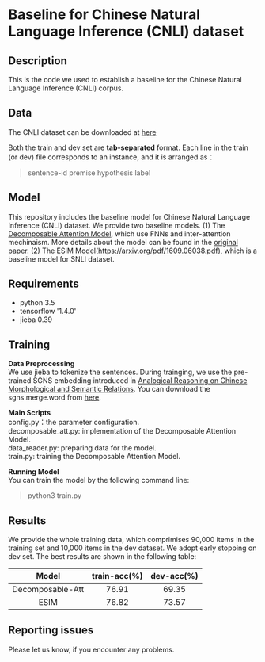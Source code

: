 # Baseline for Chinese Natural Language Inference (CNLI)  dataset

## Description
This is the code we used to establish a baseline for the Chinese Natural Language Inference (CNLI) corpus. 


## Data

The CNLI dataset can be downloaded at [here](https://github.com/blcunlp/CNLI/tree/master/CNLI_Data)

Both the train and dev set are  **tab-separated** format.
Each line in the train (or dev) file corresponds to an instance, and it is arranged as：  
>sentence-id premise   hypothesis  label



## Model

This repository includes the baseline model for Chinese Natural Language Inference (CNLI) dataset. 
We provide two baseline models. 
(1) The [Decomposable Attention Model](https://arxiv.org/pdf/1606.01933.pdf), which use FNNs and inter-attention mechinaism. More details about the model can be found in the [original paper](https://arxiv.org/pdf/1606.01933.pdf). 
(2) The ESIM Model(https://arxiv.org/pdf/1609.06038.pdf), which is a baseline model for SNLI dataset. 

## Requirements
* python 3.5
* tensorflow      '1.4.0'
* jieba 0.39

## Training


**Data Preprocessing**  
We use jieba to tokenize the sentences. During trainging, we use the pre-trained SGNS embedding introduced in [Analogical Reasoning on Chinese Morphological and Semantic Relations](https://arxiv.org/abs/1805.06504).  You can download the sgns.merge.word from [here](https://pan.baidu.com/s/1kwxiPouou6ecxyJdYmnkvw).

**Main Scripts**  
config.py：the parameter configuration.  
decomposable_att.py: implementation of the Decomposable Attention Model.   
data_reader.py: preparing data for the model.    
train.py: training the Decomposable Attention Model. 

**Running Model**  
You can train the model by the following command line: 
> python3 train.py


## Results 
We provide the whole training data, which comprimises 90,000 items in the training set and 10,000 items in the dev dataset. 
We adopt early stopping on dev set. The best results are shown in the following table: 

|Model |train-acc(%)|dev-acc(%)
|:-:|:-:|:-:
| Decomposable-Att|76.91 |69.35
|ESIM |  76.82| 73.57



## Reporting issues
Please let us know, if you encounter any problems.
